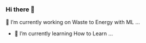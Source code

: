 ### Hi there 👋
🔭 I’m currently working on Waste to Energy with ML ...
- 🌱 I’m currently learning How to Learn ...

<!--
**Zaydanmoti/zaydanmoti** is a ✨ _special_ ✨ repository because its `README.md` (this file) appears on your GitHub profile.

Here are some ideas to get you started:

- 🔭 I’m currently working on Waste to Energy ...
- 🌱 I’m currently learning How to Learn ...
- 👯 I’m looking to collaborate on ...
- 🤔 I’m looking for help with ...
- 💬 Ask me about ...
- 📫 How to reach me: ...
- 😄 Pronouns: ...
- ⚡ Fun fact: ...
-->
